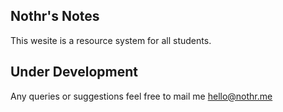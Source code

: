 ## Nothr's Notes

This wesite is a resource system for all students.

## Under Development

Any queries or suggestions feel free to mail me hello@nothr.me